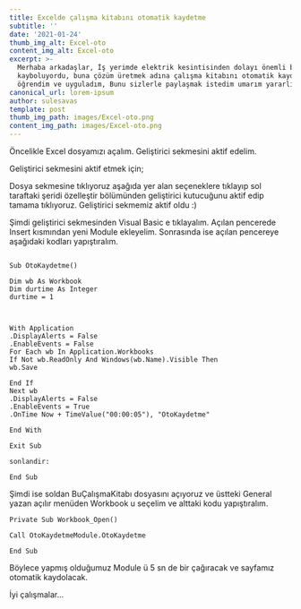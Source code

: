 ```yaml
---
title: Excelde çalışma kitabını otomatik kaydetme
subtitle: ''
date: '2021-01-24'
thumb_img_alt: Excel-oto
content_img_alt: Excel-oto
excerpt: >-
  Merhaba arkadaşlar, İş yerimde elektrik kesintisinden dolayı önemli bilgiler
  kayboluyordu, buna çözüm üretmek adına çalışma kitabını otomatik kaydetmeyi
  öğrendim ve uyguladım, Bunu sizlerle paylaşmak istedim umarım yararlı olur.
canonical_url: lorem-ipsum
author: sulesavas
template: post
thumb_img_path: images/Excel-oto.png
content_img_path: images/Excel-oto.png
---
```

Öncelikle Excel dosyamızı açalım. Geliştirici sekmesini aktif edelim.

Geliştirici sekmesini aktif etmek için;

Dosya sekmesine tıklıyoruz aşağıda yer alan seçeneklere tıklayıp sol taraftaki şeridi özelleştir bölümünden geliştirici kutucuğunu aktif edip tamama tıklıyoruz. Geliştirici sekmemiz aktif oldu  :)

Şimdi geliştirici sekmesinden Visual Basic e tıklayalım. Açılan pencerede Insert kısmından yeni Module ekleyelim. Sonrasında ise açılan pencereye aşağıdaki kodları yapıştıralım.

```

Sub OtoKaydetme()

Dim wb As Workbook
Dim durtime As Integer
durtime = 1

    

With Application
.DisplayAlerts = False
.EnableEvents = False
For Each wb In Application.Workbooks
If Not wb.ReadOnly And Windows(wb.Name).Visible Then
wb.Save

End If
Next wb
.DisplayAlerts = False
.EnableEvents = True
.OnTime Now + TimeValue("00:00:05"), "OtoKaydetme"

End With

Exit Sub

sonlandir:

End Sub

```

Şimdi ise soldan BuÇalışmaKitabı dosyasını açıyoruz ve üstteki General yazan açılır menüden Workbook u seçelim ve alttaki kodu yapıştıralım.

    Private Sub Workbook_Open()

    Call OtoKaydetmeModule.OtoKaydetme

    End Sub

Böylece yapmış olduğumuz Module ü 5 sn de bir çağıracak ve sayfamız otomatik kaydolacak.

İyi çalışmalar...

